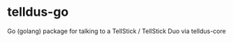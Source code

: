 telldus-go
==========

Go (golang) package for talking to a TellStick / TellStick Duo via telldus-core
